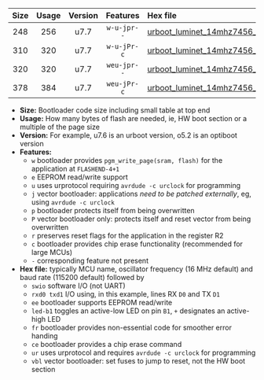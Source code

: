 |Size|Usage|Version|Features|Hex file|
|:-:|:-:|:-:|:-:|:--|
|248|256|u7.7|`w-u-jpr--`|[urboot_luminet_14mhz7456_115200bps_swio_rxa3_txa2_led+a4_ur_vbl.hex](https://raw.githubusercontent.com/stefanrueger/urboot.hex/main/boards/luminet/fcpu_14mhz7456/115200_bps/urboot_luminet_14mhz7456_115200bps_swio_rxa3_txa2_led+a4_ur_vbl.hex)|
|310|320|u7.7|`w-u-jPr-c`|[urboot_luminet_14mhz7456_115200bps_swio_rxa3_txa2_led+a4_fr_ce_ur_vbl.hex](https://raw.githubusercontent.com/stefanrueger/urboot.hex/main/boards/luminet/fcpu_14mhz7456/115200_bps/urboot_luminet_14mhz7456_115200bps_swio_rxa3_txa2_led+a4_fr_ce_ur_vbl.hex)|
|320|320|u7.7|`weu-jpr--`|[urboot_luminet_14mhz7456_115200bps_swio_rxa3_txa2_ee_led+a4_ur_vbl.hex](https://raw.githubusercontent.com/stefanrueger/urboot.hex/main/boards/luminet/fcpu_14mhz7456/115200_bps/urboot_luminet_14mhz7456_115200bps_swio_rxa3_txa2_ee_led+a4_ur_vbl.hex)|
|378|384|u7.7|`weu-jPr-c`|[urboot_luminet_14mhz7456_115200bps_swio_rxa3_txa2_ee_led+a4_fr_ce_ur_vbl.hex](https://raw.githubusercontent.com/stefanrueger/urboot.hex/main/boards/luminet/fcpu_14mhz7456/115200_bps/urboot_luminet_14mhz7456_115200bps_swio_rxa3_txa2_ee_led+a4_fr_ce_ur_vbl.hex)|

- **Size:** Bootloader code size including small table at top end
- **Usage:** How many bytes of flash are needed, ie, HW boot section or a multiple of the page size
- **Version:** For example, u7.6 is an urboot version, o5.2 is an optiboot version
- **Features:**
  + `w` bootloader provides `pgm_write_page(sram, flash)` for the application at `FLASHEND-4+1`
  + `e` EEPROM read/write support
  + `u` uses urprotocol requiring `avrdude -c urclock` for programming
  + `j` vector bootloader: applications *need to be patched externally*, eg, using `avrdude -c urclock`
  + `p` bootloader protects itself from being overwritten
  + `P` vector bootloader only: protects itself and reset vector from being overwritten
  + `r` preserves reset flags for the application in the register R2
  + `c` bootloader provides chip erase functionality (recommended for large MCUs)
  + `-` corresponding feature not present
- **Hex file:** typically MCU name, oscillator frequency (16 MHz default) and baud rate (115200 default) followed by
  + `swio` software I/O (not UART)
  + `rxd0 txd1` I/O using, in this example, lines RX `D0` and TX `D1`
  + `ee` bootloader supports EEPROM read/write
  + `led-b1` toggles an active-low LED on pin `B1`, `+` designates an active-high LED
  + `fr` bootloader provides non-essential code for smoother error handing
  + `ce` bootloader provides a chip erase command
  + `ur` uses urprotocol and requires `avrdude -c urclock` for programming
  + `vbl` vector bootloader: set fuses to jump to reset, not the HW boot section
